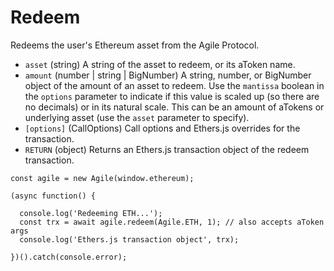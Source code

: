 # Redeem

Redeems the user's Ethereum asset from the Agile Protocol.

* `asset` \(string\) A string of the asset to redeem, or its aToken name.
* `amount` \(number \| string \| BigNumber\) A string, number, or BigNumber object of the amount of an asset to redeem. Use the `mantissa` boolean in the `options` parameter to indicate if this value is scaled up \(so there are no decimals\) or in its natural scale. This can be an amount of aTokens or underlying asset \(use the `asset` parameter to specify\).
* `[options]` \(CallOptions\) Call options and Ethers.js overrides for the transaction.
* `RETURN` \(object\) Returns an Ethers.js transaction object of the redeem transaction.

```text
const agile = new Agile(window.ethereum);

(async function() {

  console.log('Redeeming ETH...');
  const trx = await agile.redeem(Agile.ETH, 1); // also accepts aToken args
  console.log('Ethers.js transaction object', trx);

})().catch(console.error);
```

